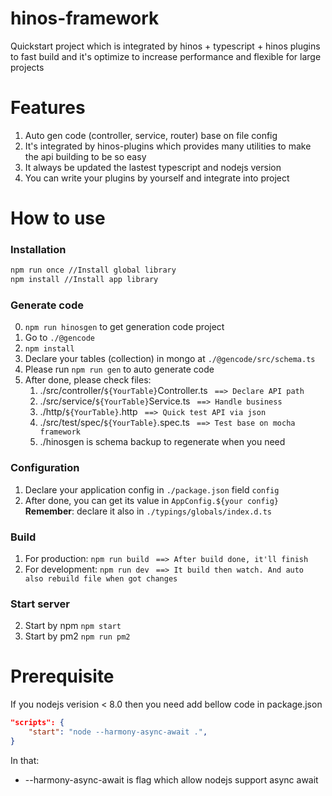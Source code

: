 # hinos-framework
Quickstart project which is integrated by hinos + typescript + hinos plugins to fast build and it's optimize to increase performance and flexible for large projects

# Features
1. Auto gen code (controller, service, router) base on file config
2. It's integrated by hinos-plugins which provides many utilities to make the api building to be so easy
3. It always be updated the lastest typescript and nodejs version
4. You can write your plugins by yourself and integrate into project

# How to use
### Installation
```sh
npm run once //Install global library
npm install //Install app library
```
### Generate code
0. ```npm run hinosgen``` to get generation code project
1. Go to ```./@gencode```
2. ```npm install```
3. Declare your tables (collection) in mongo at ```./@gencode/src/schema.ts```
4. Please run ``` npm run gen ``` to auto generate code
5. After done, please check files: 
    1. ./src/controller/```${YourTable}```Controller.ts ` ==> Declare API path`
    2. ./src/service/```${YourTable}```Service.ts ` ==> Handle business`
    3. ./http/```${YourTable}```.http ` ==> Quick test API via json`
    4. ./src/test/spec/```${YourTable}```.spec.ts ` ==> Test base on mocha framework`
    5. ./hinosgen is schema backup to regenerate when you need
### Configuration
1. Declare your application config in `./package.json` field `config`
2. After done, you can get its value in `AppConfig.${your config}`
__Remember__: declare it also in `./typings/globals/index.d.ts`

### Build
1. For production: `npm run build` ` ==> After build done, it'll finish`
2. For development: `npm run dev` ` ==> It build then watch. And auto also rebuild file when got changes`

### Start server
2. Start by npm `npm start`
3. Start by pm2 `npm run pm2`

# Prerequisite
If you nodejs verision < 8.0 then you need add bellow code in package.json
```json
"scripts": {
    "start": "node --harmony-async-await .",
}
```
In that: 
* --harmony-async-await is flag which allow nodejs support async await
